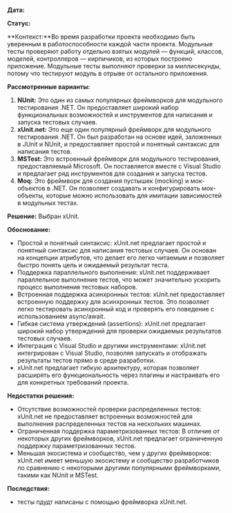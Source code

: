 **Дата:**

**Статус:**

**Контекст:**Во время разработки проекта необходимо быть уверенным в работоспособности каждой части проекта. Модульные тесты проверяют работу отдельно взятых модулей — функций, классов, моделей, контроллеров — кирпичиков, из которых построено приложение. Модульные тесты выполняют проверки за миллисекунды, потому что тестируют модуль в отрыве от остального приложения.

**Рассмотренные варианты:**
1. **NUnit:** Это один из самых популярных фреймворков для модульного тестирования .NET. Он предоставляет широкий набор функциональных возможностей и инструментов для написания и запуска тестовых случаев.
2. **xUnit.net:** Это еще один популярный фреймворк для модульного тестирования .NET. Он был разработан на основе идей, заложенных в JUnit и NUnit, и предоставляет простой и понятный синтаксис для написания тестов.
3. **MSTest:** Это встроенный фреймворк для модульного тестирования, предоставляемый Microsoft. Он поставляется вместе с Visual Studio и предлагает ряд инструментов для создания и запуска тестов.
4. **Moq:** Это фреймворк для создания пустышек (mocking) и мок-объектов в .NET. Он позволяет создавать и конфигурировать мок-объекты, которые можно использовать для имитации зависимостей в модульных тестах.

**Решение:** Выбран xUnit.

**Обоснование:**
- Простой и понятный синтаксис: xUnit.net предлагает простой и понятный синтаксис для написания тестовых случаев. Он основан на концепции атрибутов, что делает его легко читаемым и позволяет быстро понять цель и ожидаемый результат теста.
- Поддержка параллельного выполнения: xUnit.net поддерживает параллельное выполнение тестов, что может значительно ускорить процесс выполнения тестовых наборов.
- Встроенная поддержка асинхронных тестов: xUnit.net предоставляет встроенную поддержку для асинхронных тестов. Это позволяет легко тестировать асинхронный код и проверять его поведение с использованием async/await.
- Гибкая система утверждений (assertions): xUnit.net предлагает широкий набор утверждений для проверки ожидаемых результатов тестовых случаев.
- Интеграция с Visual Studio и другими инструментами: xUnit.net интегрирован с Visual Studio, позволяя запускать и отображать результаты тестов прямо в среде разработки.
- xUnit.net предлагает гибкую архитектуру, которая позволяет расширять его функциональность через плагины и настраивать его для конкретных требований проекта.

**Недостатки решения:**
- Отсутствие возможностей проверки распределенных тестов: xUnit.net не предоставляет встроенных возможностей для выполнения распределенных тестов на нескольких машинах.
- Ограниченная поддержка параметризованных тестов: В отличие от некоторых других фреймворков, xUnit.net предлагает ограниченную поддержку параметризованных тестов.
- Меньшая экосистема и сообщество, чем у других фреймворков: xUnit.net имеет меньшую экосистему и сообщество разработчиков по сравнению с некоторыми другими популярными фреймворками, такими как NUnit и MSTest.

**Последствия:**
- тесты пдудт написаны с помощью фреймворка xUnit.net.